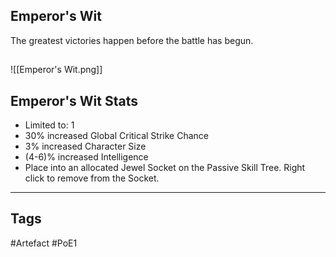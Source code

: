 ## Emperor's Wit
The greatest victories happen
before the battle has begun.
##
![[Emperor's Wit.png]]
## Emperor's Wit Stats
- Limited to: 1
- 30% increased Global Critical Strike Chance
- 3% increased Character Size
- (4-6)% increased Intelligence
- Place into an allocated Jewel Socket on the Passive Skill Tree. Right click to remove from the Socket.


---
## Tags
#Artefact
#PoE1